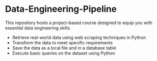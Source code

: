# Data-Engineering-Pipeline
This repository hosts a project-based course designed to equip you with essential data engineering skills.

 - Retrieve real-world data using web scraping techniques in Python
 - Transform the data to meet specific requirements
 - Save the data as a local file and in a database table
 - Execute basic queries on the dataset using Python
